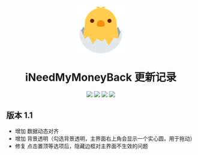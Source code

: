 <div align="center">

<img alt="logo" src="assets/inmmb.png" width=128 height=128>
<h1>iNeedMyMoneyBack 更新记录</h1>

[![](https://img.shields.io/github/release/pdone/iNeedMyMoneyBack?style=for-the-badge)](https://github.com/pdone/iNeedMyMoneyBack/releases/latest)
[![](https://img.shields.io/github/downloads/pdone/iNeedMyMoneyBack/total?style=for-the-badge)](https://github.com/pdone/iNeedMyMoneyBack/releases)
[![](https://img.shields.io/github/stars/pdone/iNeedMyMoneyBack?style=for-the-badge)](https://github.com/pdone/iNeedMyMoneyBack/stargazers)
[![](https://img.shields.io/github/issues/pdone/iNeedMyMoneyBack?style=for-the-badge)](https://github.com/pdone/iNeedMyMoneyBack/issues)

</div>

## 版本 1.1

- 增加 数据动态对齐
- 增加 背景透明（勾选背景透明，主界面右上角会显示一个实心圆，用于拖动）
- 修复 点击置顶等选项后，隐藏边框对主界面不生效的问题
